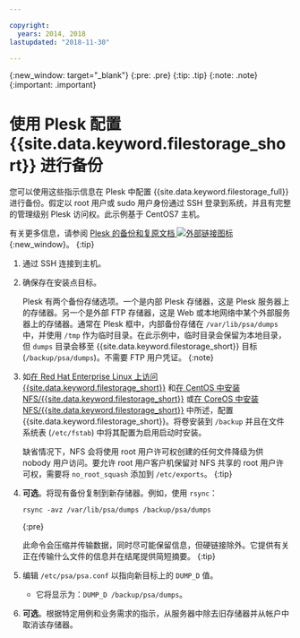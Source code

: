 ```yaml
---

copyright:
  years: 2014, 2018
lastupdated: "2018-11-30"

---
```

{:new_window: target="_blank"}
{:pre: .pre}
{:tip: .tip}
{:note: .note}
{:important: .important}

# 使用 Plesk 配置 {{site.data.keyword.filestorage_short}} 进行备份

您可以使用这些指示信息在 Plesk 中配置 {{site.data.keyword.filestorage_full}} 进行备份。假定以 root 用户或 sudo 用户身份通过 SSH 登录到系统，并且有完整的管理级别 Plesk 访问权。此示例基于 CentOS7 主机。

有关更多信息，请参阅 [Plesk 的备份和复原文档 ![外部链接图标](../../icons/launch-glyph.svg "外部链接图标")](https://docs.plesk.com/en-US/12.5/administrator-guide/backing-up-and-restoration.59256/){:new_window}。
{:tip}

1. 通过 SSH 连接到主机。
2. 确保存在安装点目标。<br />

   Plesk 有两个备份存储选项。一个是内部 Plesk 存储器，这是 Plesk 服务器上的存储器。另一个是外部 FTP 存储器，这是 Web 或本地网络中某个外部服务器上的存储器。通常在 Plesk 框中，内部备份存储在 `/var/lib/psa/dumps` 中，并使用
`/tmp` 作为临时目录。在此示例中，临时目录会保留为本地目录，但 `dumps` 目录会移至 {{site.data.keyword.filestorage_short}} 目标 (`/backup/psa/dumps`)。不需要 FTP 用户凭证。
   {:note}
3. 如[在 Red Hat Enterprise Linux 上访问 {{site.data.keyword.filestorage_short}}](accessing-file-storage-linux.html) 和[在 CentOS 中安装 NFS/{{site.data.keyword.filestorage_short}}](mounting-nsf-file-storage.html) 或[在 CoreOS 中安装 NFS/{{site.data.keyword.filestorage_short}}](mounting-storage-coreos.html) 中所述，配置 {{site.data.keyword.filestorage_short}}。将卷安装到 `/backup` 并且在文件系统表 (`/etc/fstab`) 中将其配置为启用启动时安装。<br />

   缺省情况下，NFS 会将使用 root 用户许可权创建的任何文件降级为供 nobody 用户访问。要允许 root 用户客户机保留对 NFS 共享的 root 用户许可权，需要将 `no_root_squash` 添加到 `/etc/exports`。
   {:tip}
4. **可选**。将现有备份复制到新存储器。例如，使用 `rsync`：
   ```
   rsync -avz /var/lib/psa/dumps /backup/psa/dumps
   ```
   {:pre}

   此命令会压缩并传输数据，同时尽可能保留信息，但硬链接除外。它提供有关正在传输什么文件的信息并在结尾提供简短摘要。
   {:tip}
5. 编辑 `/etc/psa/psa.conf` 以指向新目标上的 `DUMP_D` 值。
    - 它将显示为：`DUMP_D /backup/psa/dumps`。
6. **可选**。根据特定用例和业务需求的指示，从服务器中除去旧存储器并从帐户中取消该存储器。
